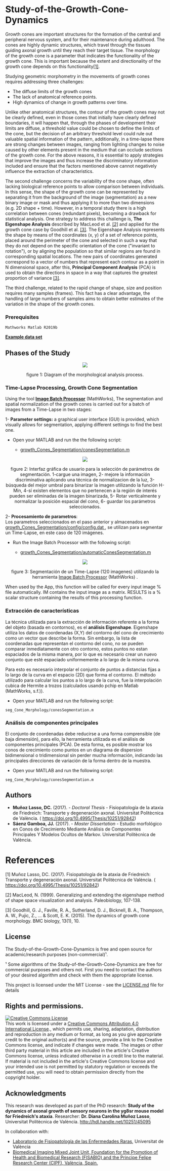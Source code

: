 # Study-of-the-Growth-Cone-Dynamics

Growth cones are important structures for the formation of the central and peripheral nervous system, and for their maintenance during adulthood. The cones are highly dynamic structures, which travel through the tissues guiding axonal growth until they reach their target tissue.
The morphology of the growth cone is a parameter that indicates the functionality of the growth cone. This is important because the extent and directionality of the growth cone depends on this functionality[[1]](#1).

Studying geometric morphometry in the movements of growth cones requires addressing three challenges:

* The diffuse limits of the growth cones
* The lack of anatomical reference points.
* High dynamics of change in growth patterns over time.  

Unlike other anatomical structures, the contour of the growth cones may not be clearly defined, even in those cones that initially have clearly defined boundaries, it will happen that, through the phases of development their limits are diffuse, a threshold value could be chosen to define the limits of the cone, but the decision of an arbitrary threshold level could rule out valuable spatial information of the pattern, additionally, in a time-lapse there are strong changes between images, ranging from lighting changes to noise caused by other elements present in the medium that can occlude sections of the growth cone.  For the above reasons, it is essential to apply strategies that improve the images and thus increase the discriminatory information included and ensure that the factors mentioned above cannot negatively influence the extraction of characteristics. 

The second challenge concerns the variability of the cone shape, often lacking biological reference points to allow comparison between individuals. In this sense, the shape of the growth cone can be represented by separating it from the background of the image (segmentation) as a new binary image or mask and thus applying it to more than two dimensions (e.g. 2D shape + time). However, in a temporal study there is a high correlation between cones (redundant pixels), becoming a drawback for statistical analysis. One strategy to address this challenge is, __The Eigenshape Analysis__ described by MacLeod et al. [[2]](#2) and applied for the growth cone case by Goodhill et al. [[3]](#3). The Eigenshape Analysis represents the shape by means of the coordinates (x, y) of a set of reference points, placed around the perimeter of the cone and selected in such a way that they do not depend on the specific orientation of the cone ("invariant to rotation"), or by aligning the population so that similar regions are found in corresponding spatial locations. The new pairs of coordinates generated correspond to a vector of numbers that represent each contour as a point in N dimensional space, after this, __Principal Component Analysis__ (PCA) is used to obtain the directions in space in a way that captures the greatest proportion of variance [[3]](#3). 

The third challenge, related to the rapid change of shape, size and position requires many samples (frames). This fact has a clear advantage, the handling of large numbers of samples aims to obtain better estimates of the variation in the shape of the growth cones.

### Prerequisites
```
Mathworks Matlab R2019b
```
<a href="https://github.com/jsaenzBimcv/Study-of-the-Growth-Cone-Dynamics/tree/main/growth_Cones_Segmentation/data">__Example data set__</a>

## Phases of the Study 

<p style="text-align:center">
<img src="./images/steps.jpg" >
</p>
<div style='text-align:center;'>

figure 1: Diagram of the morphological analysis process.
</div>



### Time-Lapse Processing, Growth Cone Segmentation

Using the tool  <a href="https://www.mathworks.com/help/images/batch-processing-using-the-image-batch-processor-app.html">__Image Batch Processor__</a> (MathWorks), The segmentation and spatial normalization of the growth cones is carried out for a batch of images from a Time-Lapse in two stages:

1- __Parameter settings:__ a graphical user interface (GUI) is provided, which visually allows for segmentation, applying different settings to find the best one.

* Open your MATLAB and run the the following script:

  - <a href="https://github.com/jsaenzBimcv/Study-of-the-Growth-Cone-Dynamics/tree/main/growth_Cones_Segmentation"> growth_Cones_Segmentation/conesSegmentation.m </a>
  
<p style="text-align:center">
<img src="./images/gui.PNG" >
</p>
<div style='text-align:center;'>

figure 2: Interfaz gráfica de usuario para la selección de parámetros de segmentación. 1-cargue una imagen, 2- mejore la información discriminativa aplicando una técnica de normalizacion de la luz, 3- búsqueda del mejor umbral para binarizar la imagen utilizando la función H-Min, 4-sí existen elementos que no pertenecen a la región de interés pueden ser eliminadas de la imagen binarizada, 5- Rotar verticalmente y normalizar la posición espacial del cono, 6- guardar los parámetros seleccionados.
</div>

2- __Procesamiento de parametros__:  
Los parametros seleccionados en el paso anterior y almacenados en <a href="https://github.com/jsaenzBimcv/Study-of-the-Growth-Cone-Dynamics/tree/main/growth_Cones_Segmentation/config"> growth_Cones_Segmentation/config/config.dat </a>, se utilizan para segmentar un Time-Lapse, en este caso de 120 imágenes.

* Run the Image Batch Processor with the following script:

  - <a href="https://github.com/jsaenzBimcv/Study-of-the-Growth-Cone-Dynamics/tree/main/growth_Cones_Segmentation"> growth_Cones_Segmentation/automaticConesSegmentation.m </a>

<p style="text-align:center">
<img src="./images/IBP.PNG" >
</p>
<div style='text-align:center;'>

figure 3: Segmentación de un Time-Lapse (120 imagenes) utilizando la herramienta <a href="https://www.mathworks.com/help/images/batch-processing-using-the-image-batch-processor-app.html"> Image Batch Processor</a> (MathWorks) .
</div>

When used by the App, this function will be called for every input image
% file automatically. IM contains the input image as a matrix. RESULTS is a
% scalar structure containing the results of this processing function.


### Extracción de características 

La técnica utilizada para la extracción de información referente a la forma del objeto (basada en contornos), es el __análisis Eigenshape__.
Eigenshape utiliza los datos de coordenadas (X,Y) del contorno del cono de crecimiento como un vector que describe la forma. Sin embargo, la lista de coordenadas que representan el contorno del cono, no se pueden comparar inmediatamente con otro contorno, estos puntos no estan espaciados de la misma manera, por lo que es necesario crear un nuevo conjunto que esté espaciado uniformemente a lo largo de la misma curva.

Para esto es necesario interpolar el conjunto de puntos a distancias fijas a lo largo de la curva en el espacio (2D) que forma el contorno. El método utilizado para calcular los puntos a lo largo de la curva, fue la interpolación cubica de Hermite a trozos (calculados usando pchip en Matlab (MathWorks, s.f.)). 

* Open your MATLAB and run the following script:
```
seg_Cone_Morphology/conesSegmentation.m
```

### Análisis de componentes principales 

El conjunto de coordenadas debe reducirse a una forma comprensible (de baja dimensión), para ello, la herramienta utilizada es el análisis de componentes principales (PCA). De esta forma, es posible mostrar los conos de crecimiento como puntos en un diagrama de dispersion bidimensional o tridimensional sin perder mucha información, indicando las principales direcciones de variación de la forma dentro de la muestra.

* Open your MATLAB and run the following script:
```
seg_Cone_Morphology/conesSegmentation.m
```


## Authors

* **Muñoz Lasso, DC.** (2017). - *Doctoral Thesis* - Fisiopatología de la ataxia de Friedreich: Transporte y degeneración axonal. Universitat Politècnica de València. ( https://doi.org/10.4995/Thesis/10251/92842)
* **Sáenz Gamboa, JJ.** (2017). - *Master Dissertation* - Estudio morfológico en Conos de Crecimiento Mediante Análisis de Componentes Principales Y Modelos Ocultos de Markov. Universitat Politècnica de València.

# References

<a id="1">[1]</a>  Muñoz Lasso, DC. (2017). Fisiopatología de la ataxia de Friedreich: Transporte y degeneración axonal. Universitat Politècnica de València. ( https://doi.org/10.4995/Thesis/10251/92842)

<a id="2">[2]</a>  MacLeod, N. (1999). Generalizing and extending the eigenshape method of shape space visualization and analysis. Paleobiology, 107-138.

<a id="3">[3]</a>  Goodhill, G. J., Faville, R. A., Sutherland, D. J., Bicknell, B. A., Thompson, A. W., Pujic, Z., ... & Scott, E. K. (2015). The dynamics of growth cone morphology. BMC biology, 13(1), 10.

## License

The Study-of-the-Growth-Cone-Dynamics is free and open source for academic/research purposes (non-commercial)¹.

¹ Some algorithms of the Study-of-the-Growth-Cone-Dynamics are free for commercial purposes and others not. First you need to contact the authors of your desired algorithm and check with them the appropriate license.

This project is licensed under the MIT License - see the [LICENSE.md](LICENSE.md) file for details


 ## Rights and permissions.

 <a rel="license" href="http://creativecommons.org/licenses/by/4.0/"><img alt="Creative Commons License" style="border-width:0" src="https://i.creativecommons.org/l/by/4.0/88x31.png" /></a><br />This work is licensed under a <a rel="license" href="http://creativecommons.org/licenses/by/4.0/">Creative Commons Attribution 4.0 International License</a>., which permits use, sharing, adaptation, distribution and reproduction in any medium or format, as long as you give appropriate credit to the original author(s) and the source, provide a link to the Creative Commons license, and indicate if changes were made. The images or other third party material in this article are included in the article's Creative Commons license, unless indicated otherwise in a credit line to the material. If material is not included in the article's Creative Commons license and your intended use is not permitted by statutory regulation or exceeds the permitted use, you will need to obtain permission directly from the copyright holder.


## Acknowledgments

This research was developed as part of the PhD research: __Study of the dynamics of axonal growth of sensory neurons in the yg8sr mouse model for Friedreich's ataxia__.
Researcher: __Dr. Diana Carolina Muñoz Lasso__, Universitat Politècnica de València. http://hdl.handle.net/10251/45095

In collaboration with: 
* <a href="https://www.uv.es/ciberer2/index.wiki">Laboratorio de Fisiopatología de las Enfermedades Raras</a>, Universitat de València
* <a href="http://www.cipf.es/cipf-fisabio-joint-research-unit-biomedical-imaging">Biomedical Imaging Mixed Joint Unit, Foundation for the Promotion of Health and Biomedical Research (FISABIO) and the Principe Felipe Research Center (CIPF), València, Spain.</a>


